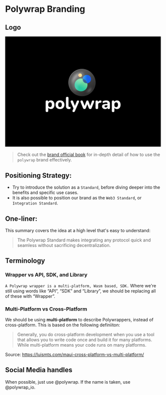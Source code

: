 # Polywrap Branding

## Logo
![polywrap](./polywrap_ID_Originals/1-original_black_bg/polywrap_ID_Original_Black.jpg)  

> Check out the [brand official book](./Polywrap_Brandbook_public_2021.pdf) for in-depth detail of how to use the `polywrap` brand effectively.

## Positioning Strategy:
- Try to introduce the solution as a `Standard`, before diving deeper into the benefits and specific use cases.  
- It is also possible to position our brand as the `Web3 Standard`, or `Integration Standard`.  

## One-liner:
This summary covers the idea at a high level that's easy to understand:  
> The Polywrap Standard makes integrating any protocol quick and seamless without sacrificing decentralization.  

## Terminology

### Wrapper vs API, SDK, and Library
`A Polywrap wrapper is a multi-platform, Wasm based, SDK.`
Where we're still using words like “API”, “SDK” and “Library”, we should be replacing all of these with “Wrapper”.


### Multi-Platform vs Cross-Platform
We should be using **multi-platform** to describe Polywrappers, instead of cross-platform. This is based on the following definiiton:  
> Generally, you do cross-platform development when you use a tool that allows you to write code once and build it for many platforms. While multi-platform means your code runs on many platforms.  

Source: https://luismts.com/maui-cross-platform-vs-multi-platform/  


## Social Media handles

When possible, just use @polywrap. If the name is taken, use @polywrap_io.
